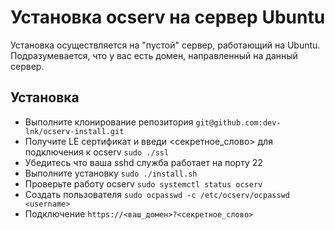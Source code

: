 # Установка ocserv на сервер Ubuntu

Установка осуществляется на "пустой" сервер, работающий на Ubuntu. Подразумевается, что у вас есть домен, направленный на данный сервер.

## Установка
 - Выполните клонирование репозитория `git@github.com:dev-lnk/ocserv-install.git`
 - Получите LE сертификат и введи <секретное_слово> для подключения к ocserv `sudo ./ssl`
 - Убедитесь что ваша sshd служба работает на порту 22
 - Выполните установку `sudo ./install.sh`
 - Проверьте работу ocserv `sudo systemctl status ocserv`
 - Создать пользователя `sudo ocpasswd -c /etc/ocserv/ocpasswd <username>`
 - Подключение `https://<ваш_домен>?<секретное_слово>`
